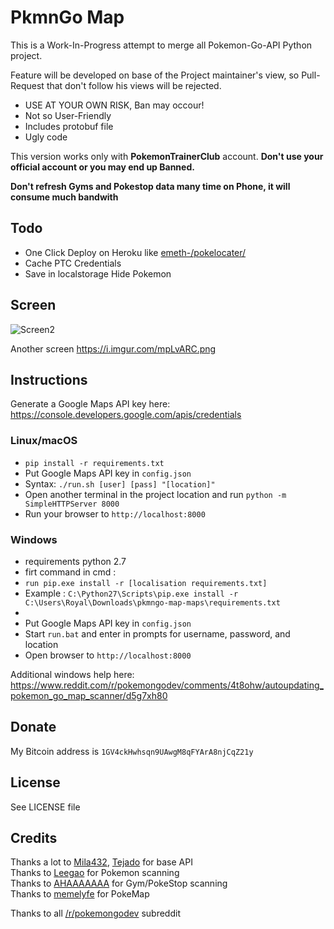 # PkmnGo Map

This is a Work-In-Progress attempt to merge all Pokemon-Go-API Python project.

Feature will be developed on base of the Project maintainer's view, so Pull-Request that don't follow
his views will be rejected.

* USE AT YOUR OWN RISK, Ban may occour!
* Not so User-Friendly
* Includes protobuf file
* Ugly code

This version works only with **PokemonTrainerClub** account.
**Don't use your official account or you may end up Banned.**

**Don't refresh Gyms and Pokestop data many time on Phone, it will consume much bandwith**

## Todo
* One Click Deploy on Heroku like [emeth-/pokelocater/](https://github.com/emeth-/pokelocater/)
* Cache PTC Credentials
* Save in localstorage Hide Pokemon

## Screen
![Screen2](https://i.imgur.com/SeXBw9Y.png)

Another screen https://i.imgur.com/mpLvARC.png

## Instructions

Generate a Google Maps API key here: https://console.developers.google.com/apis/credentials

### Linux/macOS
* `pip install -r requirements.txt`
* Put Google Maps API key in `config.json`
* Syntax: `./run.sh [user] [pass] "[location]"`
* Open another terminal in the project location and run `python -m SimpleHTTPServer 8000`
* Run your browser to `http://localhost:8000`

### Windows
* requirements python 2.7
* firt command in cmd :
* `run pip.exe install -r [localisation requirements.txt]`
* Example : `C:\Python27\Scripts\pip.exe install -r C:\Users\Royal\Downloads\pkmngo-map-maps\requirements.txt`
*
* Put Google Maps API key in `config.json`
* Start `run.bat` and enter in prompts for username, password, and location
* Open browser to `http://localhost:8000`

Additional windows help here: https://www.reddit.com/r/pokemongodev/comments/4t8ohw/autoupdating_pokemon_go_map_scanner/d5g7xh80

## Donate
My Bitcoin address is `1GV4ckHwhsqn9UAwgM8qFYArA8njCqZ21y`

## License
See LICENSE file

## Credits
Thanks a lot to [Mila432](https://github.com/Mila432/Pokemon_Go_API), [Tejado](https://github.com/tejado/pokemongo-api-demo) for base API<br/>
Thanks to [Leegao](https://github.com/leegao/pokemongo-api-demo/tree/simulation) for Pokemon scanning<br/>
Thanks to [AHAAAAAAA](https://github.com/AHAAAAAAA/PokemonGo-Map) for Gym/PokeStop scanning</br>
Thanks to [memelyfe](https://github.com/memelyfe/pokemongo-api-demo/tree/maps) for PokeMap</br>

Thanks to all [/r/pokemongodev](https://www.reddit.com/r/pokemongodev/) subreddit
